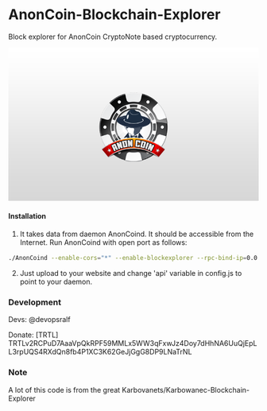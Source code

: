 # AnonCoin-Blockchain-Explorer
Block explorer for AnonCoin CryptoNote based cryptocurrency.

![Logo](https://github.com/anoncoinonline/AnonCoin/blob/development/src/Wallet/anoncoin.png)

#### Installation

1) It takes data from daemon AnonCoind. It should be accessible from the Internet. Run AnonCoind with open port as follows:
```bash
./AnonCoind --enable-cors="*" --enable-blockexplorer --rpc-bind-ip=0.0.0.0 --rpc-bind-port=11898
```
2) Just upload to your website and change 'api' variable in config.js to point to your daemon.


### Development
Devs:
    @devopsralf

Donate: [TRTL] TRTLv2RCPuD7AaaVpQkRPF59MMLx5WW3qFxwJz4Doy7dHhNA6UuQjEpLL3rpUQS4RXdQn8fb4P1XC3K62GeJjGgG8DP9LNaTrNL

### Note

A lot of this code is from the great Karbovanets/Karbowanec-Blockchain-Explorer
